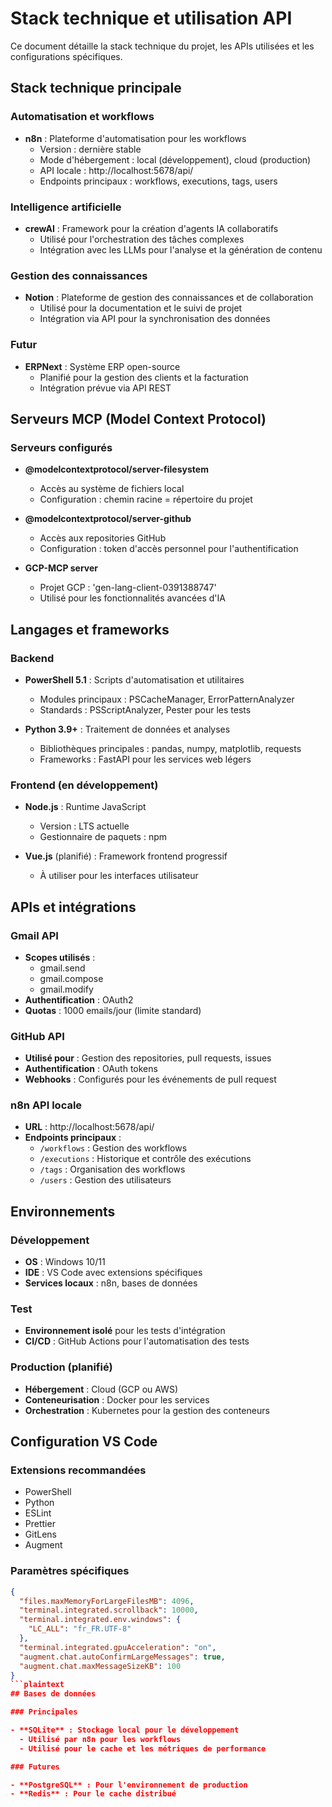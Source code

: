 # Stack technique et utilisation API

Ce document détaille la stack technique du projet, les APIs utilisées et les configurations spécifiques.

## Stack technique principale

### Automatisation et workflows

- **n8n** : Plateforme d'automatisation pour les workflows
  - Version : dernière stable
  - Mode d'hébergement : local (développement), cloud (production)
  - API locale : http://localhost:5678/api/
  - Endpoints principaux : workflows, executions, tags, users

### Intelligence artificielle

- **crewAI** : Framework pour la création d'agents IA collaboratifs
  - Utilisé pour l'orchestration des tâches complexes
  - Intégration avec les LLMs pour l'analyse et la génération de contenu

### Gestion des connaissances

- **Notion** : Plateforme de gestion des connaissances et de collaboration
  - Utilisé pour la documentation et le suivi de projet
  - Intégration via API pour la synchronisation des données

### Futur

- **ERPNext** : Système ERP open-source
  - Planifié pour la gestion des clients et la facturation
  - Intégration prévue via API REST

## Serveurs MCP (Model Context Protocol)

### Serveurs configurés

- **@modelcontextprotocol/server-filesystem**
  - Accès au système de fichiers local
  - Configuration : chemin racine = répertoire du projet

- **@modelcontextprotocol/server-github**
  - Accès aux repositories GitHub
  - Configuration : token d'accès personnel pour l'authentification

- **GCP-MCP server**
  - Projet GCP : 'gen-lang-client-0391388747'
  - Utilisé pour les fonctionnalités avancées d'IA

## Langages et frameworks

### Backend

- **PowerShell 5.1** : Scripts d'automatisation et utilitaires
  - Modules principaux : PSCacheManager, ErrorPatternAnalyzer
  - Standards : PSScriptAnalyzer, Pester pour les tests

- **Python 3.9+** : Traitement de données et analyses
  - Bibliothèques principales : pandas, numpy, matplotlib, requests
  - Frameworks : FastAPI pour les services web légers

### Frontend (en développement)

- **Node.js** : Runtime JavaScript
  - Version : LTS actuelle
  - Gestionnaire de paquets : npm

- **Vue.js** (planifié) : Framework frontend progressif
  - À utiliser pour les interfaces utilisateur

## APIs et intégrations

### Gmail API

- **Scopes utilisés** :
  - gmail.send
  - gmail.compose
  - gmail.modify
- **Authentification** : OAuth2
- **Quotas** : 1000 emails/jour (limite standard)

### GitHub API

- **Utilisé pour** : Gestion des repositories, pull requests, issues
- **Authentification** : OAuth tokens
- **Webhooks** : Configurés pour les événements de pull request

### n8n API locale

- **URL** : http://localhost:5678/api/
- **Endpoints principaux** :
  - `/workflows` : Gestion des workflows
  - `/executions` : Historique et contrôle des exécutions
  - `/tags` : Organisation des workflows
  - `/users` : Gestion des utilisateurs

## Environnements

### Développement

- **OS** : Windows 10/11
- **IDE** : VS Code avec extensions spécifiques
- **Services locaux** : n8n, bases de données

### Test

- **Environnement isolé** pour les tests d'intégration
- **CI/CD** : GitHub Actions pour l'automatisation des tests

### Production (planifié)

- **Hébergement** : Cloud (GCP ou AWS)
- **Conteneurisation** : Docker pour les services
- **Orchestration** : Kubernetes pour la gestion des conteneurs

## Configuration VS Code

### Extensions recommandées

- PowerShell
- Python
- ESLint
- Prettier
- GitLens
- Augment

### Paramètres spécifiques

```json
{
  "files.maxMemoryForLargeFilesMB": 4096,
  "terminal.integrated.scrollback": 10000,
  "terminal.integrated.env.windows": {
    "LC_ALL": "fr_FR.UTF-8"
  },
  "terminal.integrated.gpuAcceleration": "on",
  "augment.chat.autoConfirmLargeMessages": true,
  "augment.chat.maxMessageSizeKB": 100
}
```plaintext
## Bases de données

### Principales

- **SQLite** : Stockage local pour le développement
  - Utilisé par n8n pour les workflows
  - Utilisé pour le cache et les métriques de performance

### Futures

- **PostgreSQL** : Pour l'environnement de production
- **Redis** : Pour le cache distribué
